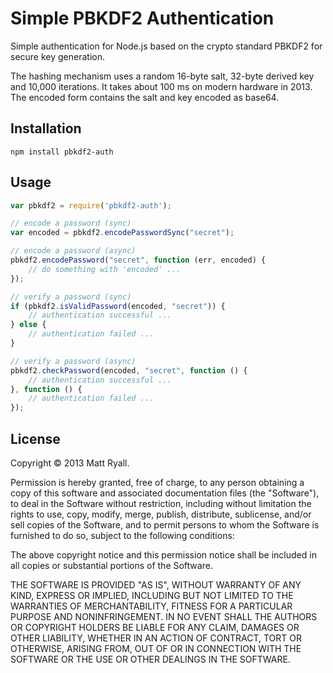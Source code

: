 # Simple PBKDF2 Authentication

Simple authentication for Node.js based on the crypto standard PBKDF2 for secure key generation.

The hashing mechanism uses a random 16-byte salt, 32-byte derived key and 10,000 iterations. It takes about 100 ms on modern hardware in 2013. The encoded form contains the salt and key encoded as base64.

## Installation

    npm install pbkdf2-auth

## Usage

```JavaScript
var pbkdf2 = require('pbkdf2-auth');

// encode a password (sync)
var encoded = pbkdf2.encodePasswordSync("secret");

// encode a password (async)
pbkdf2.encodePassword("secret", function (err, encoded) {
    // do something with 'encoded' ...
});

// verify a password (sync)
if (pbkdf2.isValidPassword(encoded, "secret")) {
    // authentication successful ...
} else {
    // authentication failed ...
}

// verify a password (async)
pbkdf2.checkPassword(encoded, "secret", function () {
    // authentication successful ...
}, function () {
    // authentication failed ...
});
```

## License

Copyright &copy; 2013 Matt Ryall.

Permission is hereby granted, free of charge, to any person obtaining a copy of this software and associated documentation files (the "Software"), to deal in the Software without restriction, including without limitation the rights to use, copy, modify, merge, publish, distribute, sublicense, and/or sell copies of the Software, and to permit persons to whom the Software is furnished to do so, subject to the following conditions:

The above copyright notice and this permission notice shall be included in all copies or substantial portions of the Software.

THE SOFTWARE IS PROVIDED "AS IS", WITHOUT WARRANTY OF ANY KIND, EXPRESS OR IMPLIED, INCLUDING BUT NOT LIMITED TO THE WARRANTIES OF MERCHANTABILITY, FITNESS FOR A PARTICULAR PURPOSE AND NONINFRINGEMENT. IN NO EVENT SHALL THE AUTHORS OR COPYRIGHT HOLDERS BE LIABLE FOR ANY CLAIM, DAMAGES OR OTHER LIABILITY, WHETHER IN AN ACTION OF CONTRACT, TORT OR OTHERWISE, ARISING FROM, OUT OF OR IN CONNECTION WITH THE SOFTWARE OR THE USE OR OTHER DEALINGS IN THE SOFTWARE.

